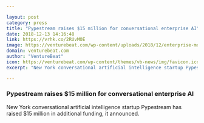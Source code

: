 ```yaml
---

layout: post
category: press
title: "Pypestream raises $15 million for conversational enterprise AI"
date: 2018-12-13 14:16:48
link: https://vrhk.co/2RUvMOE
image: https://venturebeat.com/wp-content/uploads/2018/12/enterprise-mobile-messaging-by-pypestream.png?fit=1366%2C874&strip=all
domain: venturebeat.com
author: "VentureBeat"
icon: https://venturebeat.com/wp-content/themes/vb-news/img/favicon.ico
excerpt: "New York conversational artificial intelligence startup Pypestream has raised $15 million in additional funding, it announced."

---
```


### Pypestream raises $15 million for conversational enterprise AI

New York conversational artificial intelligence startup Pypestream has raised $15 million in additional funding, it announced.